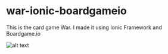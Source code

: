 # war-ionic-boardgameio
This is the card game War. I made it using Ionic Framework and Boardgame.io

![alt text](https://github.com/mbusbyHub/war-ionic-boardgameio/blob/master/src/assets/screenshot1.png "War Screenshot")
